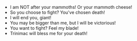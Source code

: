 - I am NOT after your mammoths! Or your mammoth cheese!
- So you choose to fight? You've chosen death!
- I will end you, giant!
- You may be bigger than me, but I will be victorious!
- You want to fight? Feel my blade!
- Trinimac will bless me for your death!
